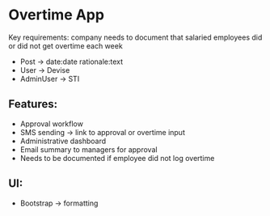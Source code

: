 # Overtime App

Key requirements: company needs to document that salaried employees did or did not get overtime each week

- Post -> date:date rationale:text
- User -> Devise
- AdminUser -> STI

## Features:
- Approval workflow
- SMS sending -> link to approval or overtime input
- Administrative dashboard
- Email summary to managers for approval
- Needs to be documented if employee did not log overtime

## UI:
- Bootstrap -> formatting